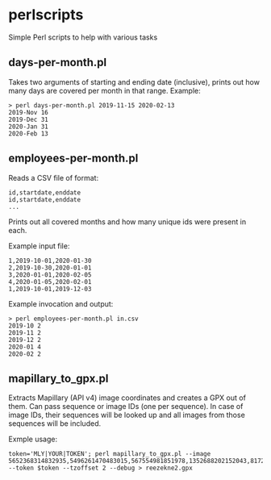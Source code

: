 # perlscripts
Simple Perl scripts to help with various tasks

## days-per-month.pl

Takes two arguments of starting and ending date (inclusive), prints out how many days are covered per month in that range.
Example:

```
> perl days-per-month.pl 2019-11-15 2020-02-13
2019-Nov 16
2019-Dec 31
2020-Jan 31
2020-Feb 13
```

## employees-per-month.pl

Reads a CSV file of format:

```
id,startdate,enddate
id,startdate,enddate
...
```

Prints out all covered months and how many unique ids were present in each.

Example input file:

```
1,2019-10-01,2020-01-30
2,2019-10-30,2020-01-01
3,2020-01-01,2020-02-05
4,2020-01-05,2020-02-01
1,2019-10-01,2019-12-03
```

Example invocation and output:

```
> perl employees-per-month.pl in.csv 
2019-10 2
2019-11 2
2019-12 2
2020-01 4
2020-02 2
```

## mapillary_to_gpx.pl

Extracts Mapillary (API v4) image coordinates and creates a GPX out of them.
Can pass sequence or image IDs (one per sequence). In case of image IDs, their sequences will be looked up and all images from those sequences will be included.

Exmple usage:

```
token='MLY|YOUR|TOKEN'; perl mapillary_to_gpx.pl --image 5652368314832935,5496261470483015,567554981851978,1352688202152043,817276516001059,893732341631081,1833835560326099,670881348042382 --token $token --tzoffset 2 --debug > reezekne2.gpx
```
